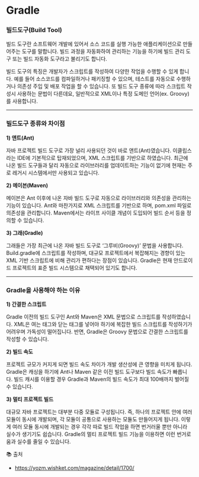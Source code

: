 # Gradle

### 빌드도구(Build Tool)

빌드 도구란 소프트웨어 개발에 있어서 소스 코드를 실행 가능한 애플리케이션으로 만들어주는 도구를 말합니다. 빌드 과정을 자동화하여 관리하는 기능을 하기에 빌드 관리 도구 또는 빌드 자동화 도구라고 불리기도 합니다. 

빌드 도구의 특징은 개발자가 스크립트를 작성하여 다양한 작업을 수행할 수 있게 합니다. 예를 들어 소스코드를 컴파일하거나 패키징할 수 있으며, 테스트를 자동으로 수행하거나 의존성 주입 및 배포 작업을 할 수 있습니다. 또 빌드 도구 종류에 따라 스크립트 작성시 사용하는 문법이 다른데요, 일반적으로 XML이나 특정 도메인 언어(ex. Groovy)를 사용합니다. 

---

### 빌드도구 종류와 차이점

**1) 앤트(Ant)**

자바 프로젝트 빌드 도구로 가장 널리 사용되던 것이 바로 앤트(Ant)였습니다. 이클립스라는 IDE에 기본적으로 탑재되었으며, XML 스크립트를 기반으로 하였습니다. 최근에 나온 빌드 도구들과 달리 자동으로 라이브러리를 업데이트하는 기능이 없기에 현재는 주로 레거시 시스템에서만 사용되고 있습니다. 

**2) 메이븐(Maven)**

메이븐은 Ant 이후에 나온 자바 빌드 도구로 자동으로 라이브러리와 의존성을 관리하는 기능이 있습니다. Ant와 마찬가지로 XML 스크립트를 기반으로 하며, pom.xml 파일로 의존성을 관리합니다. Maven에서는 라이프 사이클 개념이 도입되어 빌드 순서 등을 정의할 수 있습니다. 

**3) 그래(Gradle)**

그래들은 가장 최근에 나온 자바 빌드 도구로 ‘그루비(Groovy)’ 문법을 사용합니다. Build.gradle에 스크립트를 작성하며, 대규모 프로젝트에서 복잡해지는 경향이 있는 XML 기반 스크립트에 비해 관리가 편하다는 장점이 있습니다. Gradle은 현재 안드로이드 프로젝트의 표준 빌드 시스템으로 채택되어 있기도 합니다. 

---

### Gradle을 사용해야 하는 이유

**1) 간결한 스크립트**

Gradle 이전의 빌드 도구인 Ant와 Maven은 XML 문법으로 스크립트를 작성하였습니다. XML은 여는 태그와 닫는 태그를 넣어야 하기에 복잡한 빌드 스크립트를 작성하기가 어려우며 가독성이 떨어집니다. 반면, Gradle은 Groovy 문법으로 간결한 스크립트를 작성할 수 있습니다. 

**2) 빌드 속도**

프로젝트 규모가 커지게 되면 빌드 속도 차이가 개발 생산성에 큰 영향을 미치게 됩니다. Gradle은 캐싱을 하기에 Ant나 Maven 같은 이전 빌드 도구보다 빌드 속도가 빠릅니다. 빌드 캐시를 이용할 경우 Gradle과 Maven의 빌드 속도가 최대 100배까지 벌어질 수 있습니다. 

**3) 멀티 프로젝트 빌드**

대규모 자바 프로젝트는 대부분 다중 모듈로 구성됩니다. 즉, 하나의 프로젝트 안에 여러 모듈이 동시에 개발되며, 각 모듈이 공통으로 사용하는 모듈도 만들어지게 됩니다. 이렇게 여러 모듈 동시에 개발되는 경우 각각 따로 빌드 작업을 하면 번거러울 뿐만 아니라 실수가 생기기도 쉽습니다. Gradle의 멀티 프로젝트 빌드 기능을 이용하면 이런 번거로움과 실수를 줄일 수 있습니다. 

📚 출처

- https://yozm.wishket.com/magazine/detail/1700/